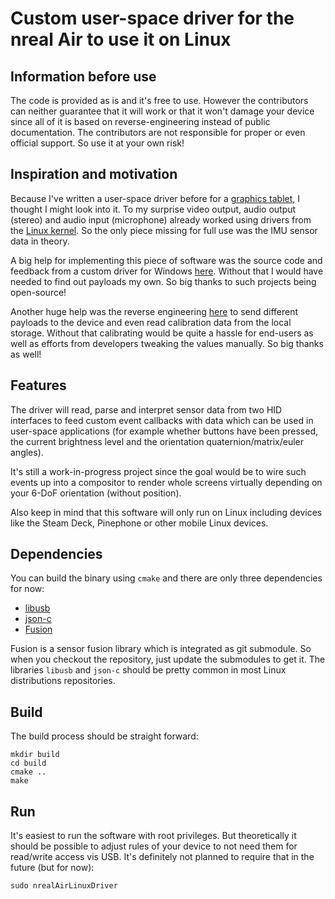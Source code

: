 # Custom user-space driver for the nreal Air to use it on Linux

## Information before use

The code is provided as is and it's free to use. However the contributors can neither guarantee that 
it will work or that it won't damage your device since all of it is based on reverse-engineering 
instead of public documentation. The contributors are not responsible for proper or even official 
support. So use it at your own risk!

## Inspiration and motivation

Because I've written a user-space driver before for a [graphics tablet](https://gitlab.com/TheJackiMonster/HuionGT191LinuxDriver), 
I thought I might look into it. To my surprise video output, audio output (stereo) and audio input (microphone) already 
worked using drivers from the [Linux kernel](https://linux-hardware.org/?id=usb:3318-0424). So the only piece missing 
for full use was the IMU sensor data in theory.

A big help for implementing this piece of software was the source code and feedback from a custom 
driver for Windows [here](https://github.com/MSmithDev/AirAPI_Windows/). Without that I would have 
needed to find out payloads my own. So big thanks to such projects being open-source!

Another huge help was the reverse engineering [here](https://github.com/edwatt/real_utilities/) to 
send different payloads to the device and even read calibration data from the local storage. Without 
that calibrating would be quite a hassle for end-users as well as efforts from developers tweaking 
the values manually. So big thanks as well!

## Features

The driver will read, parse and interpret sensor data from two HID interfaces to feed custom event 
callbacks with data which can be used in user-space applications (for example whether buttons have 
been pressed, the current brightness level and the orientation quaternion/matrix/euler angles).

It's still a work-in-progress project since the goal would be to wire such events up into a 
compositor to render whole screens virtually depending on your 6-DoF orientation (without position).

Also keep in mind that this software will only run on Linux including devices like the Steam Deck, 
Pinephone or other mobile Linux devices.

## Dependencies

You can build the binary using `cmake` and there are only three dependencies for now:
 - [libusb](https://libusb.info/)
 - [json-c](https://github.com/json-c/json-c/)
 - [Fusion](https://github.com/xioTechnologies/Fusion)

Fusion is a sensor fusion library which is integrated as git submodule. So when you checkout the 
repository, just update the submodules to get it. The libraries `libusb` and `json-c` should be 
pretty common in most Linux distributions repositories.

## Build

The build process should be straight forward:

```
mkdir build
cd build
cmake ..
make
```

## Run

It's easiest to run the software with root privileges. But theoretically it should be possible to 
adjust rules of your device to not need them for read/write access vis USB. It's definitely not 
planned to require that in the future (but for now):

```
sudo nrealAirLinuxDriver
```
